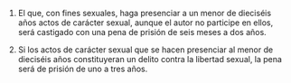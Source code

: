 1. El que, con fines sexuales, haga presenciar a un menor de dieciséis años actos de carácter sexual, aunque el autor no participe en ellos, será castigado con una pena de prisión de seis meses a dos años.

2. Si los actos de carácter sexual que se hacen presenciar al menor de dieciséis años constituyeran un delito contra la libertad sexual, la pena será de prisión de uno a tres años.